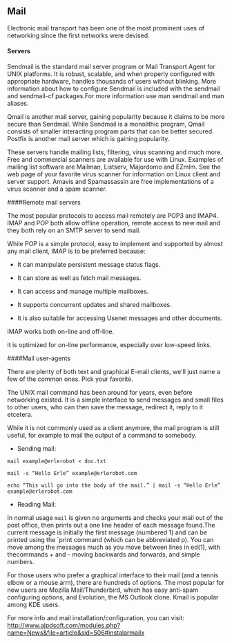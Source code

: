 ## Mail

Electronic mail transport has been one of the most prominent uses of networking since the first networks
were devised.



#### Servers

Sendmail is the standard mail server program or Mail Transport Agent for UNIX platforms. It is robust, scalable, and when properly configured with appropriate hardware, handles thousands of users without blinking. More information about how to configure Sendmail is included with the sendmail and sendmail-cf packages.For more information use  man sendmail and man aliases.

Qmail is another mail server, gaining popularity because it claims to be more secure than Sendmail. While Sendmail is a monolithic program, Qmail consists of smaller interacting program parts that can be better secured. Postfix is another mail server which is gaining popularity.

These servers handle mailing lists, filtering, virus scanning and much more. Free and commercial scanners are available for use with Linux. Examples of mailing list software are Mailman, Listserv, Majordomo and EZmlm. See the web page of your favorite virus scanner for information on Linux client and server support. Amavis and Spamassassin are free implementations of a virus scanner and a spam scanner.

####Remote mail servers

The most popular protocols to access mail remotely are POP3 and IMAP4. IMAP and POP both allow offline operation, remote access to new mail and they both rely on an SMTP server to send mail.

While POP is a simple protocol, easy to implement and supported by almost any mail client, IMAP is to be preferred because:

- It can manipulate persistent message status flags.

- It can store as well as fetch mail messages.

- It can access and manage multiple mailboxes.

- It supports concurrent updates and shared mailboxes.

- It is also suitable for accessing Usenet messages and other documents.

IMAP works both on-line and off-line.

it is optimized for on-line performance, especially over low-speed links.

####Mail user-agents

There are plenty of both text and graphical E-mail clients, we'll just name a few of the common ones. Pick your favorite.

The UNIX mail command has been around for years, even before networking existed. It is a simple interface to send messages and small files to other users, who can then save the message, redirect it, reply to it etcetera.

While it is not commonly used as a client anymore, the mail program is still useful, for example to mail the output of a command to somebody.

- Sending mail:

```
mail example@erlerobot < doc.txt
```
```
mail -s “Hello Erle” example@erlerobot.com
```
```
echo “This will go into the body of the mail.” | mail -s “Hello Erle” example@erlerobot.com
```


- Reading Mail:

In normal usage `mail` is given no arguments and checks your mail out of the post office, then prints out a one line header of each message found.The current message is initially the first message (numbered 1) and can be printed using the `print command (which can be abbreviated p).  You can move among the messages much as you move between lines in ed(1), with thecommands + and - moving backwards and forwards, and simple numbers.

For those users who prefer a graphical interface to their mail (and a tennis elbow or a mouse arm), there are hundreds of options. The most popular for new users are Mozilla Mail/Thunderbird, which has easy anti-spam configuring options, and Evolution, the MS Outlook clone. Kmail is popular among KDE users.


For more info and mail installation/configuration, you can visit: http://www.ajpdsoft.com/modules.php?name=News&file=article&sid=506#instalarmailx
